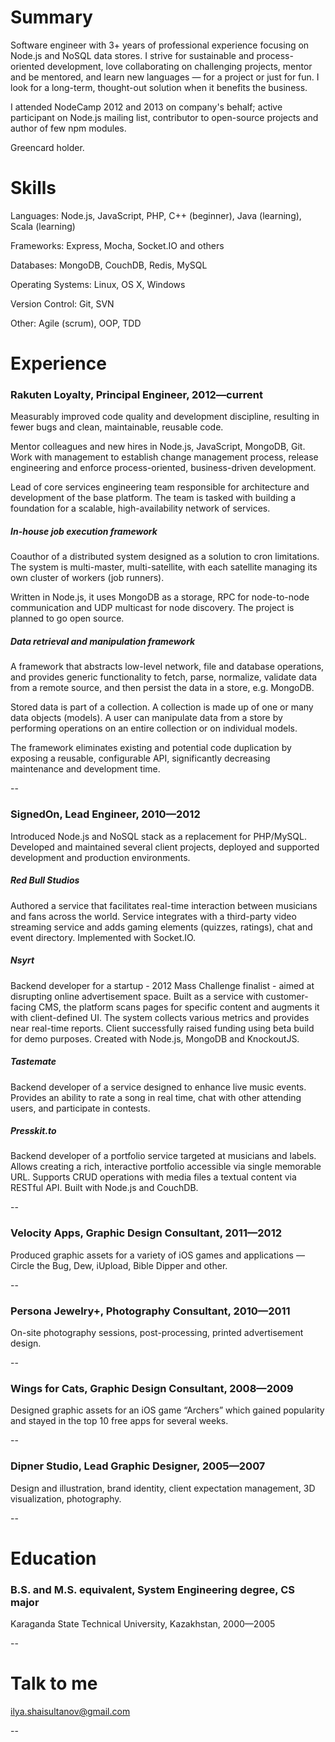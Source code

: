 # Summary
Software engineer with 3+ years of professional experience focusing on Node.js and NoSQL data stores. I strive for sustainable and process-oriented development, love collaborating on challenging projects, mentor and be mentored, and learn new languages — for a project or just for fun. I look for a long-term, thought-out solution when it benefits the business.

I attended NodeCamp 2012 and 2013 on company's behalf; active participant on Node.js mailing list, contributor to open-source projects and author of few npm modules.

Greencard holder.



# Skills

Languages: Node.js, JavaScript, PHP, C++ (beginner), Java (learning), Scala (learning)

Frameworks: Express, Mocha, Socket.IO and others

Databases: MongoDB, CouchDB, Redis, MySQL

Operating Systems: Linux, OS X, Windows

Version Control: Git, SVN

Other: Agile (scrum), OOP, TDD



# Experience

### Rakuten Loyalty, Principal Engineer, 2012—current
Measurably improved code quality and development discipline, resulting in fewer bugs and clean, maintainable, reusable code.

Mentor colleagues and new hires in Node.js, JavaScript, MongoDB, Git. Work with management to establish change management process, release engineering and enforce process-oriented, business-driven development.

Lead of core services engineering team responsible for architecture and development of the base platform. The team is tasked with building a foundation for a scalable, high-availability network of services.

##### In-house job execution framework
Coauthor of a distributed system designed as a solution to cron limitations. The system is multi-master, multi-satellite, with each satellite managing its own cluster of workers (job runners).

Written in Node.js, it uses MongoDB as a storage, RPC for node-to-node communication and UDP multicast for node discovery. The project is planned to go open source.

##### Data retrieval and manipulation framework
A framework that abstracts low-level network, file and database operations, and provides generic functionality to fetch, parse, normalize, validate data from a remote source, and then persist the data in a store, e.g. MongoDB.

Stored data is part of a collection. A collection is made up of one or many data objects (models). A user can manipulate data from a store by performing operations on an entire collection or on individual models.

The framework eliminates existing and potential code duplication by exposing a reusable, configurable API, significantly decreasing maintenance and development time.

--

### SignedOn, Lead Engineer, 2010—2012
Introduced Node.js and NoSQL stack as a replacement for PHP/MySQL. Developed and maintained several client projects, deployed and supported development and production environments.

##### Red Bull Studios
Authored a service that facilitates real-time interaction between musicians and fans across the world. Service integrates with a third-party video streaming service and adds gaming elements (quizzes, ratings), chat and event directory. Implemented with Socket.IO.

##### Nsyrt
Backend developer for a startup - 2012 Mass Challenge finalist - aimed at disrupting online advertisement space. Built as a service with customer-facing CMS, the platform scans pages for specific content and augments it with client-defined UI. The system collects various metrics and provides near real-time reports. Client successfully raised funding using beta build for demo purposes. Created with Node.js, MongoDB and KnockoutJS.

##### Tastemate
Backend developer of a service designed to enhance live music events. Provides an ability to rate a song in real time, chat with other attending users, and participate in contests. 

##### Presskit.to
Backend developer of a portfolio service targeted at musicians and labels. Allows creating a rich, interactive portfolio accessible via single memorable URL. Supports CRUD operations with media files a textual content via RESTful API. Built with Node.js and CouchDB.

--

### Velocity Apps, Graphic Design Consultant, 2011—2012
Produced graphic assets for a variety of iOS games and applications — Circle the Bug, Dew, iUpload, Bible Dipper and other.

--

### Persona Jewelry+, Photography Consultant, 2010—2011
On-site photography sessions, post-processing, printed advertisement design.

--

### Wings for Cats, Graphic Design Consultant, 2008—2009
Designed graphic assets for an iOS game “Archers” which gained popularity and stayed in the top 10 free apps for several weeks.

--

### Dipner Studio, Lead Graphic Designer, 2005—2007
Design and illustration, brand identity, client expectation management, 3D visualization, photography.

--

# Education

### B.S. and M.S. equivalent, System Engineering degree, CS major
Karaganda State Technical University, Kazakhstan, 2000—2005

--

# Talk to me

ilya.shaisultanov@gmail.com

--

